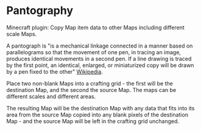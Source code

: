 # Pantography
Minecraft plugin: Copy Map item data to other Maps including different scale Maps.

A pantograph is "is a mechanical linkage connected in a manner based on parallelograms so that the movement of one pen, in tracing an image, produces identical movements in a second pen. If a line drawing is traced by the first point, an identical, enlarged, or miniaturized copy will be drawn by a pen fixed to the other" [Wikipedia](https://en.wikipedia.org/wiki/Pantograph).

Place two non-blank Maps into a crafting grid - the first will be the destination Map, and the second the source Map.  The maps can be different scales and different areas.  

The resulting Map will be the destination Map with any data that fits into its area from the source Map copied into any blank pixels of the destination Map - and the source Map will be left in the crafting grid unchanged.

